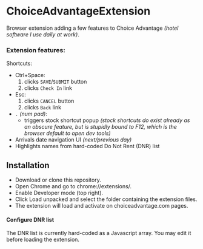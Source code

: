 # ChoiceAdvantageExtension
Browser extension adding a few features to Choice Advantage *(hotel software I use daily at work)*.

### Extension features:
Shortcuts:
  - Ctrl+Space:
     1. clicks `SAVE`/`SUBMIT` button
     2. clicks `Check In` link
  - Esc:
     1. clicks `CANCEL` button
     2. clicks `Back` link
  - `.` *(num pad)*:
    - triggers stock shortcut popup _(stock shortcuts do exist already as an obscure feature, but is stupidly bound to F12, which is the browser default to open dev tools)_
- Arrivals date navigation UI _(next/previous day)_
- Highlights names from hard-coded Do Not Rent (DNR) list

## Installation

- Download or clone this repository.
- Open Chrome and go to chrome://extensions/.
- Enable Developer mode (top right).
- Click Load unpacked and select the folder containing the extension files.
- The extension will load and activate on choiceadvantage.com pages.

#### Configure DNR list
The DNR list is currently hard-coded as a Javascript array. You may edit it before loading the extension.
